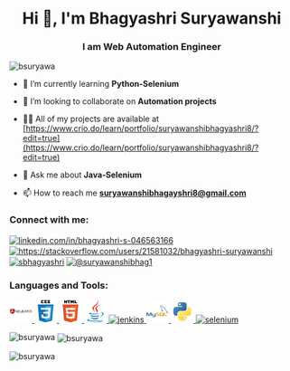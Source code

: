 <h1 align="center">Hi 👋, I'm Bhagyashri Suryawanshi</h1>
<h3 align="center">I am Web Automation Engineer</h3>

<p align="left"> <img src="https://komarev.com/ghpvc/?username=bsuryawa&label=Profile%20views&color=0e75b6&style=flat" alt="bsuryawa" /> </p>

- 🌱 I’m currently learning **Python-Selenium**

- 👯 I’m looking to collaborate on **Automation projects**

- 👨‍💻 All of my projects are available at [https://www.crio.do/learn/portfolio/suryawanshibhagyashri8/?edit=true](https://www.crio.do/learn/portfolio/suryawanshibhagyashri8/?edit=true)

- 💬 Ask me about **Java-Selenium**

- 📫 How to reach me **suryawanshibhagayshri8@gmail.com**

<h3 align="left">Connect with me:</h3>
<p align="left">
<a href="https://linkedin.com/in/linkedin.com/in/bhagyashri-s-046563166" target="blank"><img align="center" src="https://raw.githubusercontent.com/rahuldkjain/github-profile-readme-generator/master/src/images/icons/Social/linked-in-alt.svg" alt="linkedin.com/in/bhagyashri-s-046563166" height="30" width="40" /></a>
<a href="https://stackoverflow.com/users/https://stackoverflow.com/users/21581032/bhagyashri-suryawanshi" target="blank"><img align="center" src="https://raw.githubusercontent.com/rahuldkjain/github-profile-readme-generator/master/src/images/icons/Social/stack-overflow.svg" alt="https://stackoverflow.com/users/21581032/bhagyashri-suryawanshi" height="30" width="40" /></a>
<a href="https://www.leetcode.com/sbhagyashri" target="blank"><img align="center" src="https://raw.githubusercontent.com/rahuldkjain/github-profile-readme-generator/master/src/images/icons/Social/leet-code.svg" alt="sbhagyashri" height="30" width="40" /></a>
<a href="https://www.hackerearth.com/@suryawanshibhag1" target="blank"><img align="center" src="https://raw.githubusercontent.com/rahuldkjain/github-profile-readme-generator/master/src/images/icons/Social/hackerearth.svg" alt="@suryawanshibhag1" height="30" width="40" /></a>
</p>

<h3 align="left">Languages and Tools:</h3>
<p align="left"> <a href="https://angular.io" target="_blank" rel="noreferrer"> <img src="https://raw.githubusercontent.com/devicons/devicon/master/icons/angularjs/angularjs-original-wordmark.svg" alt="angularjs" width="40" height="40"/> </a> <a href="https://www.w3schools.com/css/" target="_blank" rel="noreferrer"> <img src="https://raw.githubusercontent.com/devicons/devicon/master/icons/css3/css3-original-wordmark.svg" alt="css3" width="40" height="40"/> </a> <a href="https://www.w3.org/html/" target="_blank" rel="noreferrer"> <img src="https://raw.githubusercontent.com/devicons/devicon/master/icons/html5/html5-original-wordmark.svg" alt="html5" width="40" height="40"/> </a> <a href="https://www.java.com" target="_blank" rel="noreferrer"> <img src="https://raw.githubusercontent.com/devicons/devicon/master/icons/java/java-original.svg" alt="java" width="40" height="40"/> </a> <a href="https://www.jenkins.io" target="_blank" rel="noreferrer"> <img src="https://www.vectorlogo.zone/logos/jenkins/jenkins-icon.svg" alt="jenkins" width="40" height="40"/> </a> <a href="https://www.mysql.com/" target="_blank" rel="noreferrer"> <img src="https://raw.githubusercontent.com/devicons/devicon/master/icons/mysql/mysql-original-wordmark.svg" alt="mysql" width="40" height="40"/> </a> <a href="https://www.python.org" target="_blank" rel="noreferrer"> <img src="https://raw.githubusercontent.com/devicons/devicon/master/icons/python/python-original.svg" alt="python" width="40" height="40"/> </a> <a href="https://www.selenium.dev" target="_blank" rel="noreferrer"> <img src="https://raw.githubusercontent.com/detain/svg-logos/780f25886640cef088af994181646db2f6b1a3f8/svg/selenium-logo.svg" alt="selenium" width="40" height="40"/> </a> </p>

<p><img align="left" src="https://github-readme-stats.vercel.app/api/top-langs?username=bsuryawa&show_icons=true&locale=en&layout=compact" alt="bsuryawa" /></p>

<p>&nbsp;<img align="center" src="https://github-readme-stats.vercel.app/api?username=bsuryawa&show_icons=true&locale=en" alt="bsuryawa" /></p>

<p><img align="center" src="https://github-readme-streak-stats.herokuapp.com/?user=bsuryawa&" alt="bsuryawa" /></p>
